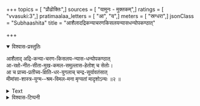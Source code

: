 +++
topics = [ "प्रौढोक्तिः",]
sources = [ "यामुनः - मुक्तकम्",]
ratings = [ "vvasuki:3",]
pratimaalaa_letters = [ "आ", "य",]
meters = [ "स्रग्धरा",]
jsonClass = "Subhaashita"
title = "आशैलादद्रिकन्याचरणकिसलयन्यासधन्योपकण्ठात्"

+++

<details open><summary>विश्वास-प्रस्तुतिः</summary>

आशैलाद् अद्रि-कन्या-चरण-किसलय-न्यास-धन्योपकण्ठात्  
आ-रक्षो-नीत-सीता-मुख-कमल-समुल्लास-हेतोश् च सेतोः।  
आ च प्राच्य-प्रतीच्य-क्षिति-धर-युगलाच् चन्द्र-सूर्यावतंसात्  
मीमांसा-शास्त्र-युग्म--श्रम-विमल-मना मृग्यतां मादृशोऽन्यः ॥२ ॥
</details>



<details><summary>Text</summary>

आशैलादद्रिकन्याचरणकिसलयन्यासधन्योपकण्ठात्  
आरक्षोनीतसीतामुखकमलसमुल्लासहेतोश्च सेतोः।  
आचप्राच्यप्रतीच्यक्षितिधरयुगलाच्चन्द्रसूर्यावतंसात्  
मीमांसाशास्त्रयुग्मश्रमविमलमना मृग्यतां मादृशोऽन्यः ॥२ ॥
</details>



<details><summary>विश्वास-टिप्पनी</summary>

यामुनप्रौढोक्ती राजसभायां वादारम्भ इति श्रूयते।
</details>

